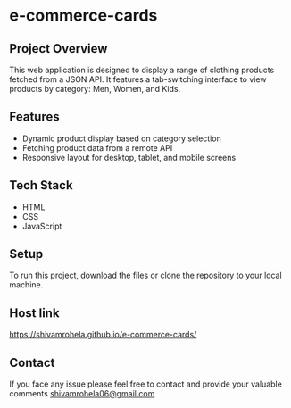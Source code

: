 # e-commerce-cards

## Project Overview

This web application is designed to display a range of clothing products fetched from a JSON API. It features a tab-switching interface to view products by category: Men, Women, and Kids.

## Features

- Dynamic product display based on category selection
- Fetching product data from a remote API
- Responsive layout for desktop, tablet, and mobile screens

## Tech Stack

- HTML
- CSS
- JavaScript

## Setup

To run this project, download the files or clone the repository to your local machine.

## Host link
https://shivamrohela.github.io/e-commerce-cards/


## Contact
If you face any issue please feel free to contact and provide your valuable comments
shivamrohela06@gmail.com

